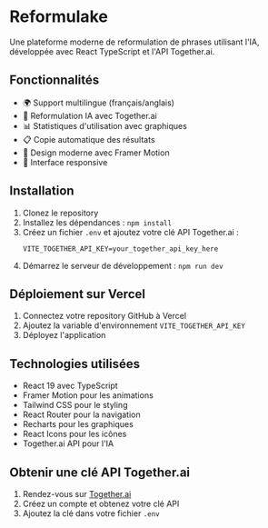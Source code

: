 # Reformulake

Une plateforme moderne de reformulation de phrases utilisant l'IA, développée avec React TypeScript et l'API Together.ai.

## Fonctionnalités

- 🌍 Support multilingue (français/anglais)
- 🤖 Reformulation IA avec Together.ai
- 📊 Statistiques d'utilisation avec graphiques
- 📋 Copie automatique des résultats
- 🎨 Design moderne avec Framer Motion
- 📱 Interface responsive

## Installation

1. Clonez le repository
2. Installez les dépendances : `npm install`
3. Créez un fichier `.env` et ajoutez votre clé API Together.ai :
   ```
   VITE_TOGETHER_API_KEY=your_together_api_key_here
   ```
4. Démarrez le serveur de développement : `npm run dev`

## Déploiement sur Vercel

1. Connectez votre repository GitHub à Vercel
2. Ajoutez la variable d'environnement `VITE_TOGETHER_API_KEY`
3. Déployez l'application

## Technologies utilisées

- React 19 avec TypeScript
- Framer Motion pour les animations
- Tailwind CSS pour le styling
- React Router pour la navigation
- Recharts pour les graphiques
- React Icons pour les icônes
- Together.ai API pour l'IA

## Obtenir une clé API Together.ai

1. Rendez-vous sur [Together.ai](https://together.ai)
2. Créez un compte et obtenez votre clé API
3. Ajoutez la clé dans votre fichier `.env`